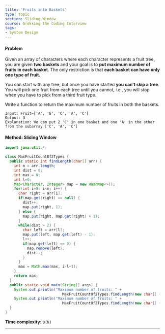```yaml
---
title: 'Fruits into Baskets'
type: topic
section: Sliding Window
course: Grokking the Coding Interview
tags:
- System Design
---
```

#### Problem
Given an array of characters where each character represents a fruit tree, you are given **two baskets** and your goal is to **put maximum number of fruits in each basket**. The only restriction is that **each basket can have only one type of fruit.**

You can start with any tree, but once you have started **you can’t skip a tree**. You will pick one fruit from each tree until you cannot, i.e., you will stop when you have to pick from a third fruit type.

Write a function to return the maximum number of fruits in both the baskets.
```
Input: Fruit=['A', 'B', 'C', 'A', 'C']
Output: 3
Explanation: We can put 2 'C' in one basket and one 'A' in the other from the subarray ['C', 'A', 'C']
```

#### Method: Sliding Window
```java
import java.util.*;

class MaxFruitCountOf2Types {
  public static int findLength(char[] arr) {
    int n = arr.length;
    int dist = 0;
    int max = 0;
    int l=0;
    Map<Character, Integer> map = new HashMap<>();
    for(int i=0; i<n; i++) {
      char right = arr[i];
      if(map.get(right) == null) {
        dist++;
        map.put(right, 1);
      } else {
        map.put(right, map.get(right) + 1);
      }
      while(dist > 2) {
        char left = arr[l];
        map.put(left, map.get(left) - 1);
        l++;
        if(map.get(left) == 0) {
          map.remove(left);
          dist--;
        }
      }
      max = Math.max(max, i-l+1);
    }
    return max;
  }
  public static void main(String[] args) {
    System.out.println("Maximum number of fruits: " + 
                          MaxFruitCountOf2Types.findLength(new char[] { 'A', 'B', 'C', 'A', 'C' }));
    System.out.println("Maximum number of fruits: " + 
                          MaxFruitCountOf2Types.findLength(new char[] { 'A', 'B', 'C', 'B', 'B', 'C' }));
  }
}
```
**Time complexity:** `O(N)`


---